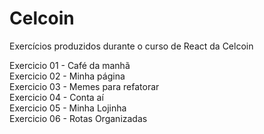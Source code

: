 # Celcoin
Exercícios produzidos durante o curso de React da Celcoin 

Exercicio 01 - Café da manhã <br>
Exercicio 02 - Minha página <br>
Exercicio 03 - Memes para refatorar <br>
Exercicio 04 - Conta aí <br>
Exercicio 05 - Minha Lojinha <br>
Exercicio 06 - Rotas Organizadas
